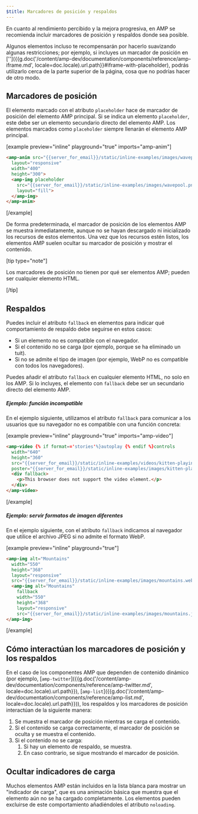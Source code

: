 ```yaml
---
$title: Marcadores de posición y respaldos
---
```


En cuanto al rendimiento percibido y la mejora progresiva, en AMP se recomienda incluir marcadores de posición y respaldos donde sea posible.

Algunos elementos incluso te recompensarán por hacerlo suavizando algunas restricciones; por ejemplo, si incluyes un marcador de posición en ['<amp-iframe>']({{g.doc('/content/amp-dev/documentation/components/reference/amp-iframe.md', locale=doc.locale).url.path}}#iframe-with-placeholder), podrás utilizarlo cerca de la parte superior de la página, cosa que no podrías hacer de otro modo.

## Marcadores de posición

El elemento marcado con el atributo `placeholder` hace
de marcador de posición del elemento AMP principal.
Si se indica un elemento `placeholder`, este debe ser un elemento secundario directo del elemento AMP.
Los elementos marcados como `placeholder` siempre llenarán el elemento AMP principal.

[example preview="inline" playground="true" imports="amp-anim"]
```html
<amp-anim src="{{server_for_email}}/static/inline-examples/images/wavepool.gif"
  layout="responsive"
  width="400"
  height="300">
  <amp-img placeholder
    src="{{server_for_email}}/static/inline-examples/images/wavepool.png"
    layout="fill">
  </amp-img>
</amp-anim>
```
[/example]

De forma predeterminada, el marcador de posición de los elementos AMP se muestra inmediatamente,
aunque no se hayan descargado ni inicializado los recursos de estos elementos.
Una vez que los recursos estén listos, los elementos AMP suelen ocultar su marcador de posición y mostrar el contenido.

[tip type="note"]

Los marcadores de posición no tienen por qué ser elementos AMP;
pueden ser cualquier elemento HTML.

[/tip]

## Respaldos

Puedes incluir el atributo `fallback` en elementos para indicar qué comportamiento de respaldo debe seguirse en estos casos:

* Si un elemento no es compatible con el navegador.
* Si el contenido no se carga (por ejemplo, porque se ha eliminado un tuit).
* Si no se admite el tipo de imagen (por ejemplo, WebP no es compatible con todos los navegadores).

Puedes añadir el atributo `fallback` en cualquier elemento HTML, no solo en los AMP. Si lo incluyes, el elemento con `fallback` debe ser un secundario directo del elemento AMP.

##### Ejemplo: función incompatible

En el ejemplo siguiente, utilizamos el atributo `fallback` para comunicar a los usuarios que su navegador no es compatible con una función concreta:

[example preview="inline" playground="true" imports="amp-video"]
```html
<amp-video {% if format=='stories'%}autoplay {% endif %}controls
  width="640"
  height="360"
  src="{{server_for_email}}/static/inline-examples/videos/kitten-playing.mp4"
  poster="{{server_for_email}}/static/inline-examples/images/kitten-playing.png">
  <div fallback>
    <p>This browser does not support the video element.</p>
  </div>
</amp-video>
```
[/example]

##### Ejemplo: servir formatos de imagen diferentes

En el ejemplo siguiente, con el atributo `fallback` indicamos al navegador que utilice el archivo JPEG si no admite el formato WebP. 

[example preview="inline" playground="true"]
```html
<amp-img alt="Mountains"
  width="550"
  height="368"
  layout="responsive"
  src="{{server_for_email}}/static/inline-examples/images/mountains.webp">
  <amp-img alt="Mountains"
    fallback
    width="550"
    height="368"
    layout="responsive"
    src="{{server_for_email}}/static/inline-examples/images/mountains.jpg"></amp-img>
</amp-img>
```
[/example]

## Cómo interactúan los marcadores de posición y los respaldos

En el caso de los componentes AMP que dependen de contenido dinámico (por ejemplo, [`amp-twitter`]({{g.doc('/content/amp-dev/documentation/components/reference/amp-twitter.md', locale=doc.locale).url.path}}), [`amp-list`]({{g.doc('/content/amp-dev/documentation/components/reference/amp-list.md', locale=doc.locale).url.path}})), los respaldos y los marcadores de posición interactúan de la siguiente manera:

<ol>
  <li>Se muestra el marcador de posición mientras se carga el contenido.</li>
  <li>Si el contenido se carga correctamente, el marcador de posición se oculta y se muestra el contenido.</li>
  <li>Si el contenido no se carga:
    <ol>
      <li>Si hay un elemento de respaldo, se muestra.</li>
      <li>En caso contrario, se sigue mostrando el marcador de posición.</li>
    </ol>
  </li>
</ol>

## Ocultar indicadores de carga

Muchos elementos AMP están incluidos en la lista blanca para mostrar un "indicador de carga",
que es una animación básica que muestra que el elemento aún no se ha cargado completamente.
Los elementos pueden excluirse de este comportamiento añadiéndoles el atributo `noloading`.
 
